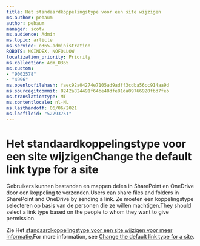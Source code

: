 ```yaml
---
title: Het standaardkoppelingstype voor een site wijzigen
ms.author: pebaum
author: pebaum
manager: scotv
ms.audience: Admin
ms.topic: article
ms.service: o365-administration
ROBOTS: NOINDEX, NOFOLLOW
localization_priority: Priority
ms.collection: Adm_O365
ms.custom:
- "9002578"
- "4996"
ms.openlocfilehash: faec92a04274e7105ad9adff3cdba56cc914aa9d
ms.sourcegitcommit: 8242a824491f64be48dfe81da09766920fbd7feb
ms.translationtype: MT
ms.contentlocale: nl-NL
ms.lasthandoff: 06/06/2021
ms.locfileid: "52793751"
---
```

# <a name="change-the-default-link-type-for-a-site"></a><span data-ttu-id="cf0b2-102">Het standaardkoppelingstype voor een site wijzigen</span><span class="sxs-lookup"><span data-stu-id="cf0b2-102">Change the default link type for a site</span></span>

<span data-ttu-id="cf0b2-103">Gebruikers kunnen bestanden en mappen delen in SharePoint en OneDrive door een koppeling te verzenden.</span><span class="sxs-lookup"><span data-stu-id="cf0b2-103">Users can share files and folders in SharePoint and OneDrive by sending a link.</span></span> <span data-ttu-id="cf0b2-104">Ze moeten een koppelingstype selecteren op basis van de personen die ze willen machtigen.</span><span class="sxs-lookup"><span data-stu-id="cf0b2-104">They should select a link type based on the people to whom they want to give permission.</span></span>

<span data-ttu-id="cf0b2-105">Zie Het [standaardkoppelingstype voor een site wijzigen voor meer informatie.](/sharepoint/change-default-sharing-link)</span><span class="sxs-lookup"><span data-stu-id="cf0b2-105">For more information, see [Change the default link type for a site](/sharepoint/change-default-sharing-link).</span></span>
